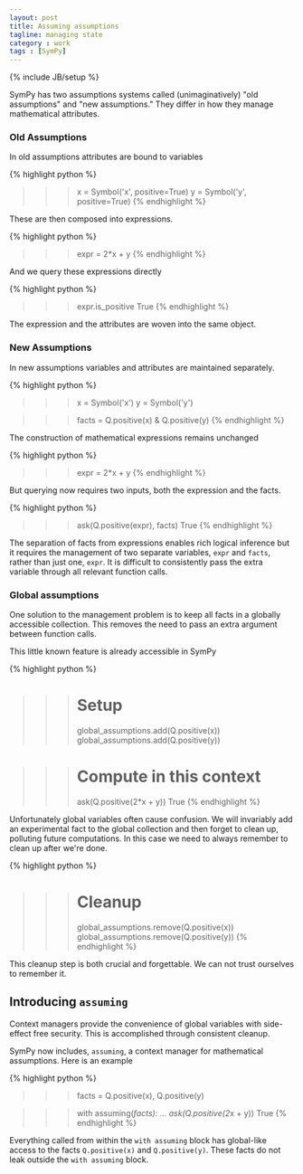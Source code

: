 ```yaml
---
layout: post
title: Assuming assumptions
tagline: managing state
category : work 
tags : [SymPy]
---
```

{% include JB/setup %}

SymPy has two assumptions systems called (unimaginatively) "old assumptions" and "new assumptions."  They differ in how they manage mathematical attributes.

### Old Assumptions

In old assumptions attributes are bound to variables


{% highlight python %}
>>> x = Symbol('x', positive=True)
>>> y = Symbol('y', positive=True)
{% endhighlight %}

These are then composed into expressions. 

{% highlight python %}
>>> expr = 2*x + y
{% endhighlight %}

And we query these expressions directly

{% highlight python %}
>>> expr.is_positive
True
{% endhighlight %}

The expression and the attributes are woven into the same object.

### New Assumptions

In new assumptions variables and attributes are maintained separately.  

{% highlight python %}
>>> x = Symbol('x')
>>> y = Symbol('y')

>>> facts = Q.positive(x) & Q.positive(y)
{% endhighlight %}

The construction of mathematical expressions remains unchanged

{% highlight python %}
>>> expr = 2*x + y
{% endhighlight %}

But querying now requires two inputs, both the expression and the facts. 

{% highlight python %}
>>> ask(Q.positive(expr), facts)
True
{% endhighlight %}

The separation of facts from expressions enables rich logical inference but it
requires the management of two separate variables, `expr` and `facts`, rather
than just one, `expr`.  It is difficult to consistently pass the extra variable
through all relevant function calls.

### Global assumptions

One solution to the management problem is to keep all facts in a globally accessible collection.  This removes the need to pass an extra argument between function calls.

This little known feature is already accessible in SymPy

{% highlight python %}
>>> # Setup
>>> global_assumptions.add(Q.positive(x))
>>> global_assumptions.add(Q.positive(y))

>>> # Compute in this context
>>> ask(Q.positive(2*x + y))
True
{% endhighlight %}

Unfortunately global variables often cause confusion.  We will invariably add an experimental fact to the global collection and then forget to clean up, polluting future computations.  In this case we need to always remember to clean up after we're done.

{% highlight python %}
>>> # Cleanup
>>> global_assumptions.remove(Q.positive(x))
>>> global_assumptions.remove(Q.positive(y))
{% endhighlight %}

This cleanup step is both crucial and forgettable.  We can not trust ourselves
to remember it.

Introducing `assuming`
----------------------

Context managers provide the convenience of global variables with side-effect free security.  This is accomplished through consistent cleanup.

SymPy now includes, `assuming`, a context manager for mathematical assumptions.  Here is an example

{% highlight python %}
>>> facts = Q.positive(x), Q.positive(y)

>>> with assuming(*facts):
...     ask(Q.positive(2*x + y))
True
{% endhighlight %}

Everything called from within the `with assuming` block has global-like access to the facts `Q.positive(x)` and `Q.positive(y)`.  These facts do not leak outside the `with assuming` block.
